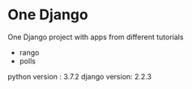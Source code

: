 # One Django
One Django project with apps from different tutorials
* rango
* polls

python version : 3.7.2
django version: 2.2.3